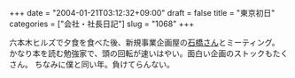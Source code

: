 +++
date = "2004-01-21T03:12:32+09:00"
draft = false
title = "東京初日"
categories = ["会社・社長日記"]
slug = "1068"
+++

六本木ヒルズで夕食を食べた後、新規事業企画屋の<a href="http://www.myprofile.ne.jp/zerobase+blog">石橋さん</a>とミーティング。
かなり本を読む勉強家で、頭の回転が速いはやい。面白い企画のストックもたくさん。
ちなみに僕と同い年。負けてらんない。
